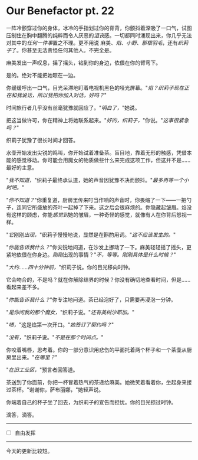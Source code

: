 # Our Benefactor pt. 22

一阵冷颤穿过你的身体，冰冷的手指划过你的脊背，你颤抖着深吸了一口气，试图压制住在胸中翻腾的纯粹而令人厌恶的*沮丧*感。一切都同时涌现出来，你几乎无法对其中的*任何一件事*置之不理。更不用说 麻美、*焰*、*小野*、*那根羽毛*，还有*织莉子*了。你甚至无法责怪任何其他人。不完全是。

麻美发出一声叹息，摇了摇头，钻到你的身边，依偎在你的臂弯下。

是的。绝对不能把她晾在一边。

你缓缓呼出一口气，目光呆滞地盯着电视机黑色的哑光屏幕。"*焰？织莉子现在正在和我说话，所以我把你加入对话，好吗？*"

时间旅行者几乎没有丝毫犹豫就回应了。"*明白了，*"她说。

把这当做许可，你在精神上将她联系起来。"*好的，织莉子，*"你说。"*这事很紧急吗？*" 

织莉子犹豫了很长时间才回答。

水壶开始发出尖锐的鸣叫，你开始试着准备茶。盲目地，靠着无形的触感，凭借本能的感觉移动。你可能会用魔女的物质做些什么来完成这项工作，但这并不是......最好的主意。

"*我不知道，*"织莉子最终承认道，她的声音因犹豫不决而颤抖。"*最多再等一个小时吧。*"

"*你不知道？*"你重复道，厨房里传来叮当作响的声音时，你畏缩了一下——一把勺子，连同它所盛放的茶叶一起掉了下来。这之后会很麻烦的。你隐藏起皱眉。焰没有这样的顾虑，你能*感觉到*她的皱眉，一种奇怪的感觉，就像有人在你背后怒视一样。

"*它*刚刚*出现，*"织莉子慢慢地说，显然是在斟酌用词。"*这不应该发生的。*"

"*你能告诉我什么？*"你尖锐地问道，在沙发上挪动了一下。麻美轻轻摇了摇头，更紧地依偎在你身边。*刚刚*出现的事情？"*不，等等。*刚刚*具体是什么时候？*" 

"*大约......四十分钟前，*"织莉子说。你的目光移向时钟。

它会吻合的，不是吗？就在你解除结界的时候？你没有确切地查看时间，但是......看起来差不多。

"*你能告诉我什么？*"你专注地问道。茶已经泡好了，只需要再浸泡一分钟。

"*是你问我的那个魔女，*"织莉子说。"*还有美树沙耶加。*"

"*啧，*"这是焰第一次开口。"*她签订了契约吗？*"

"*没有，*"织莉子说。"*不是在那个时间点。*"

你咬着嘴唇，思考着。你的一部分意识用悲伤的平面托着两个杯子和一个茶壶从厨房里出来。"*在哪里？*" 

"*在旧工业区，*"预言者回答道。

茶送到了你面前，你把一杯冒着热气的茶递给麻美。她微笑着看着你，坐起身来接过茶杯。"谢谢你，萨布丽娜，"她轻声说。

你端着自己的杯子坐了回去，为织莉子的宣告而担忧。你的目光掠过时钟。

滴答，滴答。

---

- [ ] 自由发挥

---

今天的更新比较短。
